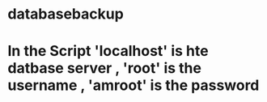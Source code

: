# databasebackup
# In the Script 'localhost' is hte datbase server , 'root' is the username , 'amroot' is the password
